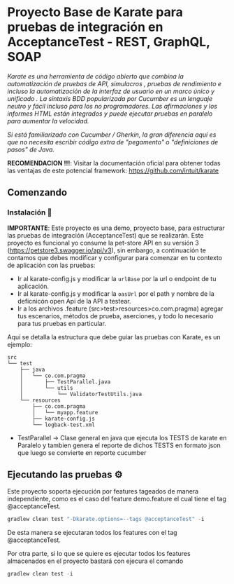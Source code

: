 #  Proyecto Base de Karate para pruebas de integración en AcceptanceTest - REST, GraphQL, SOAP
_Karate es una herramienta de código abierto que combina la automatización de pruebas de API, simulacros , pruebas de rendimiento e incluso la automatización de la interfaz de usuario en un marco único y unificado . La sintaxis BDD popularizada por Cucumber es un lenguaje neutro y fácil incluso para los no programadores. Las afirmaciones y los informes HTML están integrados y puede ejecutar pruebas en paralelo para aumentar la velocidad._

_Si está familiarizado con Cucumber / Gherkin, la gran diferencia aquí es que no necesita escribir código extra de "pegamento" o "definiciones de pasos" de Java._

**RECOMENDACION !!!**: Visitar la documentación oficial para obtener todas las ventajas de este potencial framework: https://github.com/intuit/karate
## Comenzando

### Instalación 🔧

**IMPORTANTE**: Este proyecto es una demo, proyecto base, para estructurar las pruebas de integración (AcceptanceTest) que se realizarán. Este proyecto es funcional yo consume la pet-store  API en su versión 3 (https://petstore3.swagger.io/api/v3), sin embargo, a continuación te contamos que debes modificar y configurar para comenzar en tu contexto de aplicación con las pruebas:
- Ir al karate-config.js y modificar la `urlBase` por la url o endpoint de tu aplicación.
- Ir al karate-config.js y modificar la `oasUrl` por el path y nombre de la deficnicón open Api de la API a testear.
- Ir a los archivos .feature (src>test>resources>co.com.pragma) agregar tus escenarios, métodos de prueba, aserciones, y todo lo necesario para tus pruebas en particular.

Aquí se detalla la estructura que debe guiar las pruebas con Karate, es un ejemplo:

```
src
└── test
    ├── java
    │   └── co.com.pragma
    │       ├── TestParallel.java
    │       └── utils
    │           └── ValidatorTestUtils.java
    └── resources
        ├── co.com.pragma
        │   └── myapp.feature
        ├── karate-config.js
        └── logback-test.xml
```

- TestParallel -> Clase general en java que ejecuta los TESTS de karate en Paralelo y tambien genera el reporte de dichos TESTS en formato json que luego se convierte en reporte cucumber

## Ejecutando las pruebas ⚙️
Este proyecto soporta ejecución por features tageados de manera independiente, como es el caso del feature demo.feature el cual tiene el tag @acceptanceTest.

```gradle
gradlew clean test "-Dkarate.options=--tags @acceptanceTest" -i
```

De esta manera se ejecutaran todos los features con el tag @acceptanceTest.

Por otra parte, si lo que se quiere es ejecutar todos los features almacenados en el proyecto bastará con ejecura el comando

```gradle
gradlew clean test -i
```